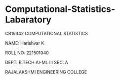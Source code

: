 # Computational-Statistics-Labaratory

CB19342 COMPUTATIONAL STATISTICS

NAME: Harishvar K

ROLL NO: 221501040

DEPT: B.TECH AI-ML III SEC: A

RAJALAKSHMI ENGINEERING COLLEGE
